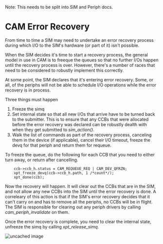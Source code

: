 Note: This needs to be split into SIM and Periph docs.

# CAM Error Recovery

From time to time a SIM may need to undertake an error recovery process during which I/O to the SIM's hardware (or part of it) isn't possible.

When the SIM decides it's time to start a recovery process, the general model in use in CAM is to freeque the queues so that no further I/Os happen until the recovery process is over. However, there's a number of races that need to be considered to robustly implement this correctly.

At some point, the SIM declares that it's entering error recovery. Some, or all, of the periphs will not be able to schedule I/O operations while the error recovery is in process.

Three things must happen
 1. Freeze the simq
 1. Set internal state so that all new I/Os that arrive have to be turned back to the submitter. This is to ensure that any CCBs that were allocated before the error recovery was declared can be robustly dealth with when they get submitted to *sim_action()*.
 1. Walk the list of commands as part of the recovery process, canceling them in the device (if applicable), cancel their I/O timeout, freeze the devq for that periph and return them for requeue.

To freeze the queue, do the following for each CCB that you need to either turn away, or return after cancelling.
```
    ccb->ccb_h.status = CAM_REQUEUE_REQ | CAM_DEV_QFRZN;
    xpt_freeze_devq(ccb->ccb_h.path, 1 /*count*/);
    xpt_done(ccb);
```

Now the recovery will happen. It will clear out the CCBs that are in the SIM, and not allow any new CCBs into the SIM until the error recovery is done. A correleary of this action is that if the SIM's error recovery decides that it can't carry on and has to remove all the periphs, no CCBs will be in flight. The SIM is responsible for clearing out any periph drivers by calling *cam_periph_invalidate* on them.

Once the error recovery is complete, you need to clear the internal state, unfreeze the simq by calling *xpt_release_simq*.

![uncached image](http://www.plantuml.com/plantuml/proxy?cache=no&src=https://raw.github.com/bsdimp/cam-docs/main/cam_sim_error_recovery.uml)

